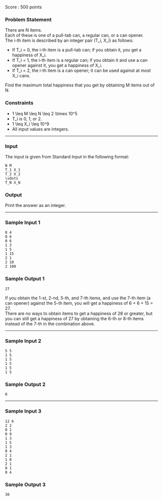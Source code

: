 Score : 500 points

### Problem Statement

There are N items.  
Each of these is one of a pull-tab can, a regular can, or a can opener.  
The i-th item is described by an integer pair (T\_i, X\_i) as follows:

* If T\_i = 0, the i-th item is a pull-tab can; if you obtain it, you get a happiness of X\_i.
* If T\_i = 1, the i-th item is a regular can; if you obtain it and use a can opener against it, you get a happiness of X\_i.
* If T\_i = 2, the i-th item is a can opener; it can be used against at most X\_i cans.

Find the maximum total happiness that you get by obtaining M items out of N.

### Constraints

* 1 \leq M \leq N \leq 2 \times 10^5
* T\_i is 0, 1, or 2.
* 1 \leq X\_i \leq 10^9
* All input values are integers.

---

### Input

The input is given from Standard Input in the following format:

```
N M
T_1 X_1
T_2 X_2
\vdots
T_N X_N
```

### Output

Print the answer as an integer.

---

### Sample Input 1

```
8 4
0 6
0 6
1 3
1 5
1 15
2 1
2 10
2 100
```

### Sample Output 1

```
27
```

If you obtain the 1-st, 2-nd, 5-th, and 7-th items, and use the 7-th item (a can opener) against the 5-th item, you will get a happiness of 6 + 6 + 15 = 27.  
There are no ways to obtain items to get a happiness of 28 or greater, but you can still get a happiness of 27 by obtaining the 6-th or 8-th items instead of the 7-th in the combination above.

---

### Sample Input 2

```
5 5
1 5
1 5
1 5
1 5
1 5
```

### Sample Output 2

```
0
```

---

### Sample Input 3

```
12 6
2 2
0 1
0 9
1 3
1 5
1 3
0 4
2 1
1 8
2 1
0 1
0 4
```

### Sample Output 3

```
30
```